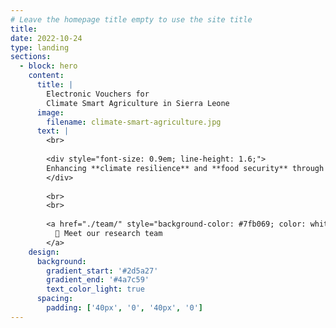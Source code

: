 ```yaml
---
# Leave the homepage title empty to use the site title
title:
date: 2022-10-24
type: landing
sections:
  - block: hero
    content:
      title: |
        Electronic Vouchers for
        Climate Smart Agriculture in Sierra Leone
      image:
        filename: climate-smart-agriculture.jpg
      text: |
        <br>
        
        <div style="font-size: 0.9em; line-height: 1.6;">
        Enhancing **climate resilience** and **food security** through innovative e-voucher systems for agroforestry adoption. Our randomized control trial investigates how digital platforms can nudge farmers toward sustainable agricultural practices across Sierra Leone's farming communities.
        </div>
        
        <br>
        <br>
        
        <a href="./team/" style="background-color: #7fb069; color: white; padding: 12px 24px; text-decoration: none; border-radius: 5px; font-weight: bold; display: inline-block;">
          🌱 Meet our research team
        </a>
    design:
      background:
        gradient_start: '#2d5a27'
        gradient_end: '#4a7c59'
        text_color_light: true
      spacing:
        padding: ['40px', '0', '40px', '0']
---
```

